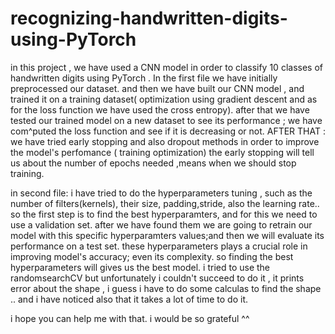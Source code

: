 # recognizing-handwritten-digits-using-PyTorch

in this project , we have used a CNN model in order to classify 10 classes of handwritten digits using PyTorch .
In the first file we have initially preprocessed our dataset.
and then we have built our CNN model ,   and trained it on a training dataset( optimization using gradient descent and as for the loss function we have used the cross entropy). 
after that we have tested our trained model on a new dataset to see its performance ; we have com^puted the loss function and see if it is decreasing or not.
AFTER THAT : we have tried early stopping and also dropout methods in order to improve the model's perfomance ( training optimization)
the early stopping will tell us about the number of epochs needed ,means when we should stop training.

in second file: i have tried to do the hyperparameters tuning , such as the number of filters(kernels), their size, padding,stride, also the learning rate..
so the first step is to find the best hyperparamters, and for this we need to use a validation set. after we have found them we are going to retrain our model with this specific hyperparamters values;and then we will evaluate its performance on a test set.
these hyperparameters plays a crucial role in improving model's accuracy; even its complexity. so finding the best hyperparameters will gives us the best model.
i tried to use the randomsearchCV but unfortunately i couldn't succeed to do it , it prints error about the shape , i guess i have to do some calculas to find the shape .. and i have noticed also that it takes a lot of time to do it. 

i hope you can help me with that. i would be so grateful ^^ 
